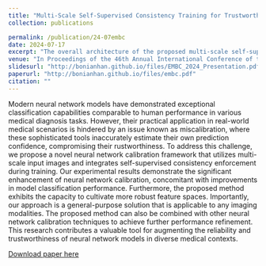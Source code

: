 ```yaml
---
title: "Multi-Scale Self-Supervised Consistency Training for Trustworthy Medical Imaging Classification."
collection: publications

permalink: /publication/24-07embc
date: 2024-07-17
excerpt: "The overall architecture of the proposed multi-scale self-supervised training framework.<br/><img src='/images/embc.png'>"
venue: "In Proceedings of the 46th Annual International Conference of the IEEE Engineering in Medicine and Biology Society (EMBC)"
slidesurl: "http://bonianhan.github.io/files/EMBC_2024_Presentation.pdf"
paperurl: "http://bonianhan.github.io/files/embc.pdf"
citation: ""
---
```


Modern neural network models have demonstrated exceptional classification capabilities comparable to human performance in various medical diagnosis tasks. However, their practical application in real-world medical scenarios is hindered by an issue known as miscalibration, where these sophisticated tools inaccurately estimate their own prediction confidence, compromising their rustworthiness. To address this challenge, we propose a novel neural network calibration framework that utilizes multi-scale input images and integrates self-supervised consistency enforcement during training. Our experimental results demonstrate the significant enhancement of neural network calibration, concomitant with improvements in model classification performance. Furthermore, the proposed method exhibits the capacity to cultivate more robust feature spaces. Importantly, our approach is a general-purpose solution that is applicable to any imaging modalities. The proposed method can also be combined with other neural network calibration techniques to achieve further performance refinement. This research contributes a valuable tool for augmenting the reliability and trustworthiness of neural network models in diverse medical contexts.

[Download paper here]("http://bonianhan.github.io/files/embc.pdf")